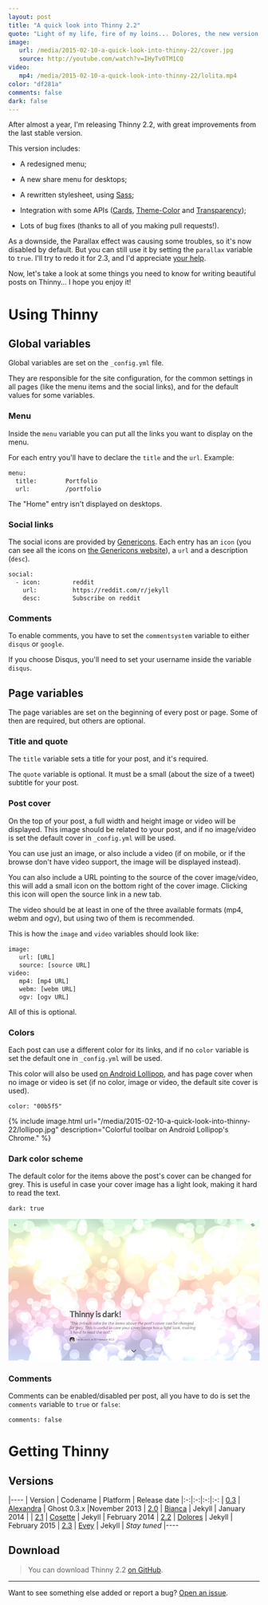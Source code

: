 ```yaml
---
layout: post
title: "A quick look into Thinny 2.2"
quote: "Light of my life, fire of my loins... Dolores, the new version of Thinny, is prettier than ever!"
image:
   url: /media/2015-02-10-a-quick-look-into-thinny-22/cover.jpg
   source: http://youtube.com/watch?v=IHyTv0TM1CQ
video:
   mp4: /media/2015-02-10-a-quick-look-into-thinny-22/lolita.mp4
color: "df281a"
comments: false
dark: false
---
```


After almost a year, I'm releasing Thinny 2.2, with great improvements from the last stable version.

This version includes:

- A redesigned menu;

- A new share menu for desktops;

- A rewritten stylesheet, using [Sass](http://sass-lang.com);

- Integration with some APIs ([Cards](https://cards.twitter.com), [Theme-Color](http://updates.html5rocks.com/2014/11/Support-for-theme-color-in-Chrome-39-for-Android) and [Transparency](https:/api.yandex.com/transparency/));

- Lots of bug fixes (thanks to all of you making pull requests!).

As a downside, the Parallax effect was causing some troubles, so it's now disabled by default. But you can still use it by setting the `parallax` variable to `true`. I'll try to redo it for 2.3, and I'd appreciate [your help](https://github.com/camporez/Thinny/tree/dev).

Now, let's take a look at some things you need to know for writing beautiful posts on Thinny... I hope you enjoy it!

# Using Thinny

## Global variables

Global variables are set on the `_config.yml` file.

They are responsible for the site configuration, for the common settings in all pages (like the menu items and the social links), and for the default values for some variables.

### Menu

Inside the `menu` variable you can put all the links you want to display on the menu.

For each entry you'll have to declare the `title` and the `url`. Example:

~~~
menu:
  title:        Portfolio
  url:          /portfolio
~~~

The "Home" entry isn't displayed on desktops.

### Social links

The social icons are provided by [Genericons](http://genericons.com/). Each entry has an `icon` (you can see all the icons on [the Genericons website](http://genericons.com/)), a `url` and a description (`desc`).

~~~
social:
  - icon:         reddit
    url:          https://reddit.com/r/jekyll
    desc:         Subscribe on reddit
~~~

### Comments

To enable comments, you have to set the `commentsystem` variable to either `disqus` or `google`.

If you choose Disqus, you'll need to set your username inside the variable `disqus`.

## Page variables

The page variables are set on the beginning of every post or page. Some of then are required, but others are optional.

### Title and quote

The `title` variable sets a title for your post, and it's required.

The `quote` variable is optional. It must be a small (about the size of a tweet) subtitle for your post.

### Post cover

On the top of your post, a full width and height image or video will be displayed. This image should be related to your post, and if no image/video is set the default cover in `_config.yml` will be used.

You can use just an image, or also include a video (if on mobile, or if the browse don't have video support, the image will be displayed instead).

You can also include a URL pointing to the source of the cover image/video, this will add a small icon on the bottom right of the cover image. Clicking this icon will open the source link in a new tab.

The video should be at least in one of the three available formats (mp4, webm and ogv), but using two of them is recommended.

This is how the `image` and `video` variables should look like:

~~~
image:
   url: [URL]
   source: [source URL]
video:
   mp4: [mp4 URL] 
   webm: [webm URL]
   ogv: [ogv URL]
~~~

All of this is optional.

### Colors

Each post can use a different color for its links, and if no `color` variable is set the default one in `_config.yml` will be used.

This color will also be used [on Android Lollipop](http://updates.html5rocks.com/2014/11/Support-for-theme-color-in-Chrome-39-for-Android), and has page cover when no image or video is set (if no color, image or video, the default site cover is used).

~~~
color: "00b5f5"
~~~

{% include image.html url="/media/2015-02-10-a-quick-look-into-thinny-22/lollipop.jpg" description="Colorful toolbar on Android Lollipop's Chrome." %}

### Dark color scheme

The default color for the items above the post's cover can be changed for grey. This is useful in case your cover image has a light look, making it hard to read the text.

~~~
dark: true
~~~

![Dark theme](/media/2015-02-10-a-quick-look-into-thinny-22/dark.jpg)

### Comments

Comments can be enabled/disabled per post, all you have to do is set the `comments` variable to `true` or `false`:

~~~
comments: false
~~~

# Getting Thinny

## Versions

|----
| Version | Codename | Platform | Release date
|:-:|:-:|:-:|:-:
| [0.3](https://github.com/camporez/Thinny/releases/tag/v0.3-alexandra) | [Alexandra](http://nikita2010.wikia.com/wiki/Alexandra_Udinov) | Ghost 0.3.x |November 2013 
| [2.0](https://github.com/camporez/Thinny/releases/tag/v2.0-bianca) | [Bianca](http://memoriaglobo.globo.com/programas/entretenimento/novelas/caras-bocas/caras-bocas-bianca-isabelle-drummond.htm) | Jekyll | January 2014 |
| [2.1](https://github.com/camporez/Thinny/releases/tag/v2.1-cosette) | [Cosette](http://lesmiserables.wikia.com/wiki/Cosette) | Jekyll | February 2014 
| [2.2](https://github.com/camporez/Thinny/releases/tag/v2.2-dolores) | [Dolores](http://en.wikipedia.org/wiki/Dolores_Haze) | Jekyll | February 2015
| [2.3](https://github.com/camporez/Thinny/releases/tag/v2.3-evey) | [Evey](http://en.wikipedia.org/wiki/Evey_Hammond) | Jekyll | *Stay tuned* 
|----

## Download

> You can download Thinny 2.2 [on GitHub](https://github.com/camporez/Thinny/releases).

-----
Want to see something else added or report a bug? [Open an issue](https://github.com/camporez/Thinny/issues/new).

